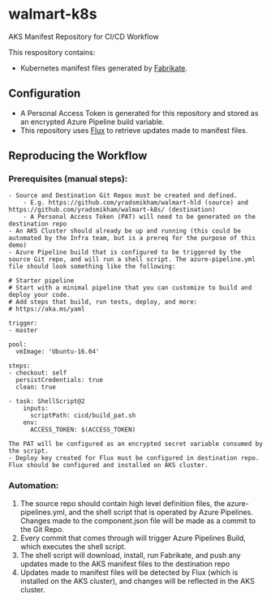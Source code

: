 # walmart-k8s

AKS Manifest Repository for CI/CD Workflow

This respository contains:
- Kubernetes manifest files generated by [Fabrikate](https://github.com/Microsoft/fabrikate).

## Configuration

- A Personal Access Token is generated for this repository and stored as an encrypted Azure Pipeline build variable.
- This repository uses [Flux](https://github.com/weaveworks/flux) to retrieve updates made to manifest files.


## Reproducing the Workflow

### Prerequisites (manual steps):
    - Source and Destination Git Repos must be created and defined.
        - E.g. https://github.com/yradsmikham/walmart-hld (source) and https://github.com/yradsmikham/walmart-k8s/ (destination)
        - A Personal Access Token (PAT) will need to be generated on the destination repo
	- An AKS Cluster should already be up and running (this could be automated by the Infra team, but is a prereq for the purpose of this demo)
	- Azure Pipeline build that is configured to be triggered by the source Git repo, and will run a shell script. The azure-pipeline.yml file should look something like the following:

```
# Starter pipeline
# Start with a minimal pipeline that you can customize to build and deploy your code.
# Add steps that build, run tests, deploy, and more:
# https://aka.ms/yaml
	  
trigger:
- master
	
pool:
  vmImage: 'Ubuntu-16.04'
	
steps:
- checkout: self
  persistCredentials: true
  clean: true
	
- task: ShellScript@2
	inputs:
	  scriptPath: cicd/build_pat.sh
	env:
	  ACCESS_TOKEN: $(ACCESS_TOKEN)
```

	The PAT will be configured as an encrypted secret variable consumed by the script.
	- Deploy key created for Flux must be configured in destination repo. Flux should be configured and installed on AKS cluster.


### Automation:
1. The source repo should contain high level definition files, the azure-pipelines.yml, and the shell script that is operated by Azure Pipelines. Changes made to the component.json file will be made as a commit to the Git Repo.
2. Every commit that comes through will trigger Azure Pipelines Build, which executes the shell script.
3. The shell script will download, install, run Fabrikate, and push any updates made to the AKS manifest files to the destination repo
4. Updates made to manifest files will be detected by Flux (which is installed on the AKS cluster), and changes will be reflected in the AKS cluster.
